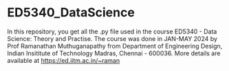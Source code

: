 # ED5340_DataScience
In this repository, you get all the .py file used in the course ED5340 - Data Science: Theory and Practise. The course was done in JAN-MAY 2024 by Prof Ramanathan Muthuganapathy from Department of Engineering Design, Indian Insititute of Technology Madras, Chennai - 600036. More details are available at https://ed.iitm.ac.in/~raman
